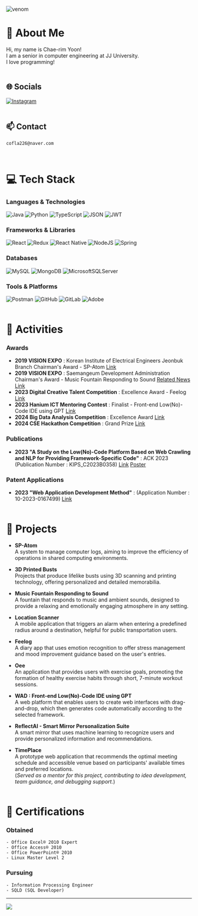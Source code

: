 ![venom](https://capsule-render.vercel.app/api?type=venom&height=200&text=Welcome%20to%20Chaerim's%20Github.&fontSize=56&color=0:BA6FFA,100:5F00A8&stroke=BA6FFA)

# 💫 About Me
Hi, my name is Chae-rim Yoon!<br>I am a senior in computer engineering at JJ University.<br>I love programming!
<br><br>

## 🌐 Socials
[![Instagram](https://img.shields.io/badge/Instagram-%23E4405F.svg?logo=Instagram&logoColor=white)](https://instagram.com/Chae.rim_e) 
<br><br>

## 📫 Contact
```
cofla226@naver.com
```
<br>

# 💻 Tech Stack

### Languages & Technologies
![Java](https://img.shields.io/badge/java-%23ED8B00.svg?style=flat&logo=openjdk&logoColor=white) ![Python](https://img.shields.io/badge/python-3670A0?style=flat&logo=python&logoColor=ffdd54) ![TypeScript](https://img.shields.io/badge/typescript-%233178C6.svg?style=flat&logo=typescript&logoColor=white) ![JSON](https://img.shields.io/badge/JSON-000000.svg?style=flat&logo=json&logoColor=white) ![JWT](https://img.shields.io/badge/JWT-black?style=flat&logo=JSON%20web%20tokens)

### Frameworks & Libraries
![React](https://img.shields.io/badge/react-%2320232a.svg?style=flat&logo=react&logoColor=%2361DAFB) ![Redux](https://img.shields.io/badge/redux-%23593d88.svg?style=flat&logo=redux&logoColor=white) ![React Native](https://img.shields.io/badge/react_native-%2320232a.svg?style=flat&logo=react&logoColor=%2361DAFB) ![NodeJS](https://img.shields.io/badge/node.js-6DA55F?style=flat&logo=node.js&logoColor=white) ![Spring](https://img.shields.io/badge/spring-%236DB33F.svg?style=flat&logo=spring&logoColor=white)

### Databases
![MySQL](https://img.shields.io/badge/mysql-%2300000f.svg?style=flat&logo=mysql&logoColor=white) ![MongoDB](https://img.shields.io/badge/MongoDB-%234ea94b.svg?style=flat&logo=mongodb&logoColor=white) ![MicrosoftSQLServer](https://img.shields.io/badge/Microsoft%20SQL%20Server-CC2927?style=flat&logo=microsoft%20sql%20server&logoColor=white)

### Tools & Platforms
![Postman](https://img.shields.io/badge/Postman-FF6C37?style=flat&logo=postman&logoColor=white) ![GitHub](https://img.shields.io/badge/GitHub-100000?style=flat&logo=github&logoColor=white) ![GitLab](https://img.shields.io/badge/GitLab-FCA121?style=flat&logo=gitlab&logoColor=white) ![Adobe](https://img.shields.io/badge/Adobe-FF0000.svg?style=flat&logo=adobe&logoColor=white)
<br><br>

# 🌟 Activities

### Awards
- **2019 VISION EXPO** : Korean Institute of Electrical Engineers Jeonbuk Branch Chairman's Award - SP-Atom [Link](https://drive.google.com/file/d/17aBfvCmH2AbcwnBpTEuRyMRgiessZ1wu/view?usp=sharing)
- **2019 VISION EXPO** : Saemangeum Development Administration Chairman's Award - Music Fountain Responding to Sound [Related News](https://www.jjan.kr/2064835) [Link](https://drive.google.com/file/d/1oQe3CQM43IZ0tutY5A8EOq9Pl4BGGZrg/view?usp=sharing)
- **2023 Digital Creative Talent Competition** : Excellence Award - Feelog [Link](https://drive.google.com/file/d/1tKbnP7pu8IdBLkGVvJ38YeG1fFAN7pVu/view?usp=sharing)
- **2023 Hanium ICT Mentoring Contest** : Finalist - Front-end Low(No)-Code IDE using GPT [Link](https://drive.google.com/file/d/1uVwJ1rdJD8Hev5Gw7QtZEpiQNtg_YJGn/view?usp=sharing)
- **2024 Big Data Analysis Competition** : Excellence Award [Link](https://drive.google.com/file/d/1SVEhES9eoHcf4axp4616B_IownqZSNpQ/view?usp=sharing)
- **2024 CSE Hackathon Competition** : Grand Prize [Link](https://drive.google.com/file/d/1p_QVnX-CpkABZgQ9OQ_Fed03qNrSIyyd/view)

### Publications
- **2023 "A Study on the Low(No)-Code Platform Based on Web Crawling and NLP for Providing Framework-Specific Code"** : ACK 2023 (Publication Number : KIPS_C2023B0358) [Link](https://drive.google.com/file/d/1eA1_F3MCR9K9Ke-fem9eYSgRbacz2-w5/view) [Poster](https://drive.google.com/file/d/1fal0UX6Sp7Zz_avXrY75mgldEiU0hf6u/view?usp=sharing)

### Patent Applications
- **2023 "Web Application Development Method"** : (Application Number : 10-2023-0167499) [Link](https://drive.google.com/file/d/1nCwqF8XQZgYyL93qg6BcyWey1vdn_AlK/view?usp=sharing)
<br><br>

# 💼 Projects

- **SP-Atom**<br>
A system to manage computer logs, aiming to improve the efficiency of operations in shared computing environments.

- **3D Printed Busts**<br>
Projects that produce lifelike busts using 3D scanning and printing technology, offering personalized and detailed memorabilia.

- **Music Fountain Responding to Sound**<br>
A fountain that responds to music and ambient sounds, designed to provide a relaxing and emotionally engaging atmosphere in any setting.

- **Location Scanner**<br>
A mobile application that triggers an alarm when entering a predefined radius around a destination, helpful for public transportation users.

- **Feelog**<br>
A diary app that uses emotion recognition to offer stress management and mood improvement guidance based on the user's entries.

- **Oee**<br>
An application that provides users with exercise goals, promoting the formation of healthy exercise habits through short, 7-minute workout sessions.

- **WAD : Front-end Low(No)-Code IDE using GPT**<br>
A web platform that enables users to create web interfaces with drag-and-drop, which then generates code automatically according to the selected framework.

- **ReflectAI - Smart Mirror Personalization Suite**<br>
A smart mirror that uses machine learning to recognize users and provide personalized information and recommendations.

- **TimePlace**<br>
A prototype web application that recommends the optimal meeting schedule and accessible venue based on participants' available times and preferred locations.  
(*Served as a mentor for this project, contributing to idea development, team guidance, and debugging support.*)
<br><br>

# 📜 Certifications

### Obtained
```
- Office Excel® 2010 Expert
- Office Access® 2010
- Office PowerPoint® 2010
- Linux Master Level 2
```

### Pursuing
```
- Information Processing Engineer
- SQLD (SQL Developer)
```

---
[![](https://visitcount.itsvg.in/api?id=Rachel-3&icon=6&color=6)](https://visitcount.itsvg.in)
